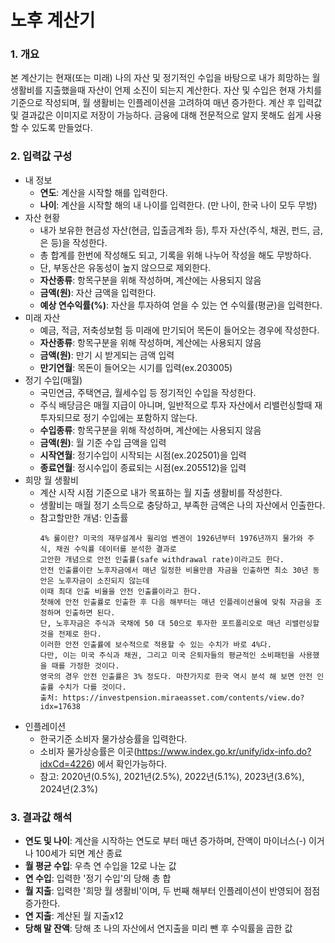 # 노후 계산기

### 1. 개요
본 계산기는 현재(또는 미래) 나의 자산 및 정기적인 수입을 바탕으로 내가 희망하는 월 생활비를 지출했을때 자산이 언제 소진이 되는지 계산한다.
자산 및 수입은 현재 가치를 기준으로 작성되며, 월 생활비는 인플레이션을 고려하여 매년 증가한다.
계산 후 입력값 및 결과값은 이미지로 저장이 가능하다.
금융에 대해 전문적으로 알지 못해도 쉽게 사용할 수 있도록 만들었다.

### 2. 입력값 구성
- 내 정보
  - **연도**: 계산을 시작할 해를 입력한다.
  - **나이**: 계산을 시작할 해의 내 나이를 입력한다. (만 나이, 한국 나이 모두 무방)
- 자산 현황
  - 내가 보유한 현금성 자산(현금, 입출금계좌 등), 투자 자산(주식, 채권, 펀드, 금, 은 등)을 작성한다.
  - 총 합계를 한번에 작성해도 되고, 기록을 위해 나누어 작성을 해도 무방하다.
  - 단, 부동산은 유동성이 높지 않으므로 제외한다.
  - **자산종류**: 항목구분을 위해 작성하며, 계산에는 사용되지 않음
  - **금액(원)**: 자산 금액을 입력한다.
  - **예상 연수익률(%)**: 자산을 투자하여 얻을 수 있는 연 수익률(평균)을 입력한다.
- 미래 자산
  - 예금, 적금, 저축성보험 등 미래에 만기되어 목돈이 들어오는 경우에 작성한다.
  - **자산종류**: 항목구분을 위해 작성하며, 계산에는 사용되지 않음
  - **금액(원)**: 만기 시 받게되는 금액 입력
  - **만기연월**: 목돈이 들어오는 시기를 입력(ex.203005)
- 정기 수입(매월)
  - 국민연금, 주택연금, 월세수입 등 정기적인 수입을 작성한다.
  - 주식 배당금은 매월 지급이 아니며, 일반적으로 투자 자산에서 리밸런싱할때 재투자되므로 정기 수입에는 포함하지 않는다.
  - **수입종류**: 항목구분을 위해 작성하며, 계산에는 사용되지 않음
  - **금액(원)**: 월 기준 수입 금액을 입력
  - **시작연월**: 정기수입이 시작되는 시점(ex.202501)을 입력
  - **종료연월**: 정시수입이 종료되는 시점(ex.205512)을 입력
- 희망 월 생활비
  - 계산 시작 시점 기준으로 내가 목표하는 월 지출 생활비를 작성한다.
  - 생활비는 매월 정기 소득으로 충당하고, 부족한 금액은 나의 자산에서 인출한다.
  - 참고할만한 개념: 인출률
    ```
    4% 룰이란? 미국의 재무설계사 윌리엄 벤겐이 1926년부터 1976년까지 물가와 주식, 채권 수익률 데이터를 분석한 결과로
    고안한 개념으로 안전 인출률(safe withdrawal rate)이라고도 한다.
    안전 인출률이란 노후자금에서 매년 일정한 비율만큼 자금을 인출하면 최소 30년 동안은 노후자금이 소진되지 않는데
    이때 최대 인출 비율을 안전 인출률이라고 한다.    
    첫해에 안전 인출률로 인출한 후 다음 해부터는 매년 인플레이션율에 맞춰 자금을 조정하며 인출하면 된다.
    단, 노후자금은 주식과 국채에 50 대 50으로 투자한 포트폴리오로 매년 리밸런싱할 것을 전제로 한다.
    이러한 안전 인출률에 보수적으로 적용할 수 있는 수치가 바로 4%다.
    다만, 이는 미국 주식과 채권, 그리고 미국 은퇴자들의 평균적인 소비패턴을 사용했을 때를 가정한 것이다.
    영국의 경우 안전 인출률은 3% 정도다. 마찬가지로 한국 역시 분석 해 보면 안전 인출률 수치가 다를 것이다.
    출처: https://investpension.miraeasset.com/contents/view.do?idx=17638
    ```
- 인플레이션
  - 한국기준 소비자 물가상승률을 입력한다.
  - 소비자 물가상승률은 이곳(https://www.index.go.kr/unify/idx-info.do?idxCd=4226) 에서 확인가능하다.
  - 참고: 2020년(0.5%), 2021년(2.5%), 2022년(5.1%), 2023년(3.6%), 2024년(2.3%)
  

### 3. 결과값 해석
- **연도 및 나이**: 계산을 시작하는 연도로 부터 매년 증가하며, 잔액이 마이너스(-) 이거나 100세가 되면 계산 종료
- **월 평균 수입**: 우측 연 수입을 12로 나눈 값
- **연 수입**: 입력한 '정기 수입'의 당해 총 합
- **월 지출**: 입력한 '희망 월 생활비'이며, 두 번째 해부터 인플레이션이 반영되어 점점 증가한다.
- **연 지출**: 계산된 월 지출x12
- **당해 말 잔액**: 당해 초 나의 자산에서 연지출을 미리 뺀 후 수익률을 곱한 값
